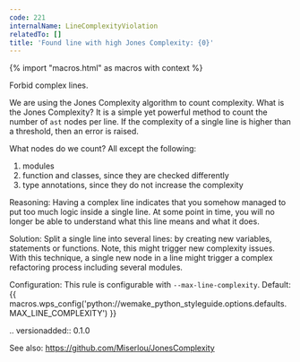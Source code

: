 ```yaml
---
code: 221
internalName: LineComplexityViolation
relatedTo: []
title: 'Found line with high Jones Complexity: {0}'
---
```


{% import "macros.html" as macros with context %}

Forbid complex lines.

We are using the Jones Complexity algorithm to count complexity. What is
the Jones Complexity? It is a simple yet powerful method to count the
number of `ast` nodes per line. If the complexity of a single line is
higher than a threshold, then an error is raised.

What nodes do we count? All except the following:

1.  modules
2.  function and classes, since they are checked differently
3.  type annotations, since they do not increase the complexity

Reasoning: Having a complex line indicates that you somehow managed to
put too much logic inside a single line. At some point in time, you will
no longer be able to understand what this line means and what it does.

Solution: Split a single line into several lines: by creating new
variables, statements or functions. Note, this might trigger new
complexity issues. With this technique, a single new node in a line
might trigger a complex refactoring process including several modules.

Configuration: This rule is configurable with `--max-line-complexity`.
Default:
{{ macros.wps_config('python://wemake_python_styleguide.options.defaults.MAX_LINE_COMPLEXITY') }}

.. versionadded:: 0.1.0

See also: https://github.com/Miserlou/JonesComplexity